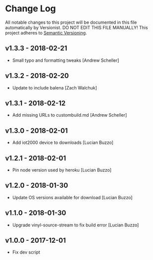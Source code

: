 # Change Log

All notable changes to this project will be documented in this file
automatically by Versionist. DO NOT EDIT THIS FILE MANUALLY!
This project adheres to [Semantic Versioning](http://semver.org/).

## v1.3.3 - 2018-02-21

* Small typo and formatting tweaks [Andrew Scheller]

## v1.3.2 - 2018-02-20

* Update to include balena [Zach Walchuk]

## v1.3.1 - 2018-02-12

* Add missing URLs to custombuild.md [Andrew Scheller]

## v1.3.0 - 2018-02-01

* Add iot2000 device to downloads [Lucian Buzzo]

## v1.2.1 - 2018-02-01

* Pin node version used by heroku [Lucian Buzzo]

## v1.2.0 - 2018-01-30

* Update OS versions available for download [Lucian Buzzo]

## v1.1.0 - 2018-01-30

* Upgrade vinyl-source-stream to fix build error [Lucian Buzzo]

## v1.0.0 - 2017-12-01

* Fix dev script
